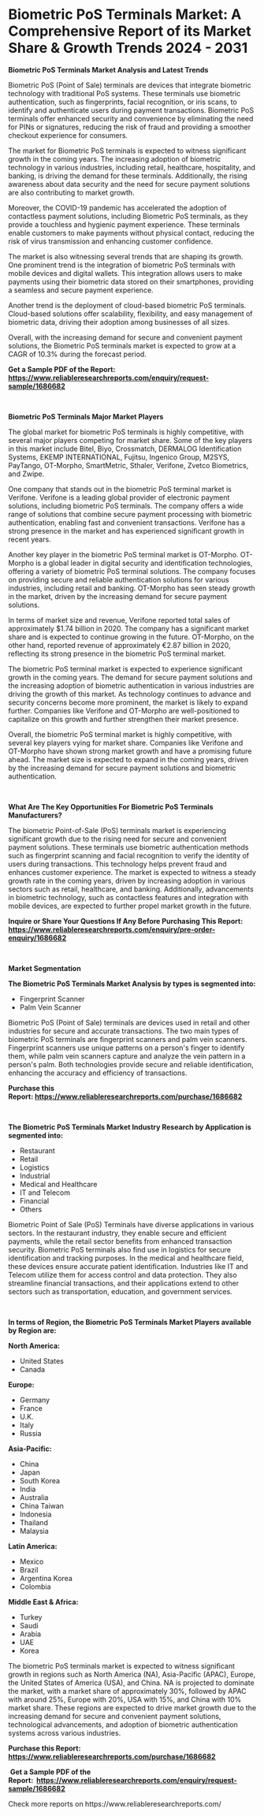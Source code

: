 <p><h1>Biometric PoS Terminals Market: A Comprehensive Report of its Market Share & Growth Trends 2024 - 2031</h1></p><p><strong>Biometric PoS Terminals Market Analysis and Latest Trends</strong></p>
<p><p>Biometric PoS (Point of Sale) terminals are devices that integrate biometric technology with traditional PoS systems. These terminals use biometric authentication, such as fingerprints, facial recognition, or iris scans, to identify and authenticate users during payment transactions. Biometric PoS terminals offer enhanced security and convenience by eliminating the need for PINs or signatures, reducing the risk of fraud and providing a smoother checkout experience for consumers.</p><p>The market for Biometric PoS terminals is expected to witness significant growth in the coming years. The increasing adoption of biometric technology in various industries, including retail, healthcare, hospitality, and banking, is driving the demand for these terminals. Additionally, the rising awareness about data security and the need for secure payment solutions are also contributing to market growth.</p><p>Moreover, the COVID-19 pandemic has accelerated the adoption of contactless payment solutions, including Biometric PoS terminals, as they provide a touchless and hygienic payment experience. These terminals enable customers to make payments without physical contact, reducing the risk of virus transmission and enhancing customer confidence.</p><p>The market is also witnessing several trends that are shaping its growth. One prominent trend is the integration of biometric PoS terminals with mobile devices and digital wallets. This integration allows users to make payments using their biometric data stored on their smartphones, providing a seamless and secure payment experience.</p><p>Another trend is the deployment of cloud-based biometric PoS terminals. Cloud-based solutions offer scalability, flexibility, and easy management of biometric data, driving their adoption among businesses of all sizes.</p><p>Overall, with the increasing demand for secure and convenient payment solutions, the Biometric PoS terminals market is expected to grow at a CAGR of 10.3% during the forecast period.</p></p>
<p><strong>Get a Sample PDF of the Report:&nbsp; <a href="https://www.reliableresearchreports.com/enquiry/request-sample/1686682">https://www.reliableresearchreports.com/enquiry/request-sample/1686682</a></strong></p>
<p>&nbsp;</p>
<p><strong>Biometric PoS Terminals Major Market Players</strong></p>
<p><p>The global market for biometric PoS terminals is highly competitive, with several major players competing for market share. Some of the key players in this market include Bitel, Biyo, Crossmatch, DERMALOG Identification Systems, EKEMP INTERNATIONAL, Fujitsu, Ingenico Group, M2SYS, PayTango, OT-Morpho, SmartMetric, Sthaler, Verifone, Zvetco Biometrics, and Zwipe.</p><p>One company that stands out in the biometric PoS terminal market is Verifone. Verifone is a leading global provider of electronic payment solutions, including biometric PoS terminals. The company offers a wide range of solutions that combine secure payment processing with biometric authentication, enabling fast and convenient transactions. Verifone has a strong presence in the market and has experienced significant growth in recent years.</p><p>Another key player in the biometric PoS terminal market is OT-Morpho. OT-Morpho is a global leader in digital security and identification technologies, offering a variety of biometric PoS terminal solutions. The company focuses on providing secure and reliable authentication solutions for various industries, including retail and banking. OT-Morpho has seen steady growth in the market, driven by the increasing demand for secure payment solutions.</p><p>In terms of market size and revenue, Verifone reported total sales of approximately $1.74 billion in 2020. The company has a significant market share and is expected to continue growing in the future. OT-Morpho, on the other hand, reported revenue of approximately €2.87 billion in 2020, reflecting its strong presence in the biometric PoS terminal market.</p><p>The biometric PoS terminal market is expected to experience significant growth in the coming years. The demand for secure payment solutions and the increasing adoption of biometric authentication in various industries are driving the growth of this market. As technology continues to advance and security concerns become more prominent, the market is likely to expand further. Companies like Verifone and OT-Morpho are well-positioned to capitalize on this growth and further strengthen their market presence.</p><p>Overall, the biometric PoS terminal market is highly competitive, with several key players vying for market share. Companies like Verifone and OT-Morpho have shown strong market growth and have a promising future ahead. The market size is expected to expand in the coming years, driven by the increasing demand for secure payment solutions and biometric authentication.</p></p>
<p>&nbsp;</p>
<p><strong>What Are The Key Opportunities For Biometric PoS Terminals Manufacturers?</strong></p>
<p><p>The biometric Point-of-Sale (PoS) terminals market is experiencing significant growth due to the rising need for secure and convenient payment solutions. These terminals use biometric authentication methods such as fingerprint scanning and facial recognition to verify the identity of users during transactions. This technology helps prevent fraud and enhances customer experience. The market is expected to witness a steady growth rate in the coming years, driven by increasing adoption in various sectors such as retail, healthcare, and banking. Additionally, advancements in biometric technology, such as contactless features and integration with mobile devices, are expected to further propel market growth in the future.</p></p>
<p><strong>Inquire or Share Your Questions If Any Before Purchasing This Report: <a href="https://www.reliableresearchreports.com/enquiry/pre-order-enquiry/1686682">https://www.reliableresearchreports.com/enquiry/pre-order-enquiry/1686682</a></strong></p>
<p>&nbsp;</p>
<p><strong>Market Segmentation</strong></p>
<p><strong>The Biometric PoS Terminals Market Analysis by types is segmented into:</strong></p>
<p><ul><li>Fingerprint Scanner</li><li>Palm Vein Scanner</li></ul></p>
<p><p>Biometric PoS (Point of Sale) terminals are devices used in retail and other industries for secure and accurate transactions. The two main types of biometric PoS terminals are fingerprint scanners and palm vein scanners. Fingerprint scanners use unique patterns on a person's finger to identify them, while palm vein scanners capture and analyze the vein pattern in a person's palm. Both technologies provide secure and reliable identification, enhancing the accuracy and efficiency of transactions.</p></p>
<p><strong>Purchase this Report:&nbsp;<a href="https://www.reliableresearchreports.com/purchase/1686682">https://www.reliableresearchreports.com/purchase/1686682</a></strong></p>
<p>&nbsp;</p>
<p><strong>The Biometric PoS Terminals Market Industry Research by Application is segmented into:</strong></p>
<p><ul><li>Restaurant</li><li>Retail</li><li>Logistics</li><li>Industrial</li><li>Medical and Healthcare</li><li>IT and Telecom</li><li>Financial</li><li>Others</li></ul></p>
<p><p>Biometric Point of Sale (PoS) Terminals have diverse applications in various sectors. In the restaurant industry, they enable secure and efficient payments, while the retail sector benefits from enhanced transaction security. Biometric PoS terminals also find use in logistics for secure identification and tracking purposes. In the medical and healthcare field, these devices ensure accurate patient identification. Industries like IT and Telecom utilize them for access control and data protection. They also streamline financial transactions, and their applications extend to other sectors such as transportation, education, and government services.</p></p>
<p>&nbsp;</p>
<p><strong>In terms of Region, the Biometric PoS Terminals Market Players available by Region are:</strong></p>
<p>
    <p> <strong> North America: </strong>
        <ul>
            <li>United States</li>
            <li>Canada</li>
        </ul>
        </p> 
    <p> <strong> Europe: </strong>
        <ul>
            <li>Germany</li>
            <li>France</li>
            <li>U.K.</li>
            <li>Italy</li>
            <li>Russia</li>
        </ul>
        </p> 
    <p> <strong> Asia-Pacific: </strong>
        <ul>
            <li>China</li>
            <li>Japan</li>
            <li>South Korea</li>
            <li>India</li>
            <li>Australia</li>
            <li>China Taiwan</li>
            <li>Indonesia</li>
            <li>Thailand</li>
            <li>Malaysia</li>
        </ul>
        </p> 
    <p> <strong> Latin America: </strong>
        <ul>
            <li>Mexico</li>
            <li>Brazil</li>
            <li>Argentina Korea</li>
            <li>Colombia</li>
        </ul>
        </p> 
    <p> <strong> Middle East & Africa: </strong>
        <ul>
            <li>Turkey</li>
            <li>Saudi</li>
            <li>Arabia</li>
            <li>UAE</li>
            <li>Korea</li>
        </ul>
    </p>
    </p>
<p><p>The biometric PoS terminals market is expected to witness significant growth in regions such as North America (NA), Asia-Pacific (APAC), Europe, the United States of America (USA), and China. NA is projected to dominate the market, with a market share of approximately 30%, followed by APAC with around 25%, Europe with 20%, USA with 15%, and China with 10% market share. These regions are expected to drive market growth due to the increasing demand for secure and convenient payment solutions, technological advancements, and adoption of biometric authentication systems across various industries.</p></p>
<p><strong>Purchase this Report: <a href="https://www.reliableresearchreports.com/purchase/1686682">https://www.reliableresearchreports.com/purchase/1686682</a></strong></p>
<p>&nbsp;<strong>Get a Sample PDF of the Report:&nbsp;&nbsp;<a href="https://www.reliableresearchreports.com/enquiry/request-sample/1686682">https://www.reliableresearchreports.com/enquiry/request-sample/1686682</a></strong></p>
<p><strong></strong></p>
<p>Check more reports on https://www.reliableresearchreports.com/</p>